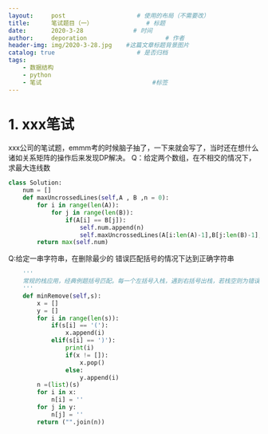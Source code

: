 ```yaml
---
layout:     post                    # 使用的布局（不需要改）
title:      笔试题目（一）               # 标题 
date:       2020-3-28              # 时间
author:     deporation                      # 作者
header-img: img/2020-3-28.jpg    #这篇文章标题背景图片
catalog: true                       # 是否归档
tags:
    - 数据结构
    - python
    - 笔试                               #标签
---
```

# 1. xxx笔试
xxx公司的笔试题，emmm考的时候脑子抽了，一下来就会写了，当时还在想什么诸如关系矩阵的操作后来发现DP解决。
Q：给定两个数组，在不相交的情况下，求最大连线数
```python
class Solution:
    num = []
    def maxUncrossedLines(self,A , B ,n = 0):
        for i in range(len(A)):
            for j in range(len(B)):
                if(A[i] == B[j]):
                    self.num.append(n)
                    self.maxUncrossedLines(A[i:len(A)-1],B[j:len(B)-1],n+1)
        return max(self.num)

```
Q:给定一串字符串，在删除最少的  错误匹配括号的情况下达到正确字符串
```python
    '''
    常规的栈应用，经典例题括号匹配。每一个左括号入栈，遇到右括号出栈，若栈空则为错误，进行记录
    '''
    def minRemove(self,s):
        x = []
        y = []
        for i in range(len(s)):
            if(s[i] == '('):
                x.append(i)
            elif(s[i] == ')'):
                print(i)
                if(x != []):
                    x.pop()
                else:
                    y.append(i)
        n =(list)(s)
        for i in x:
            n[i] = ''
        for j in y:
            n[j] = ''
        return ("".join(n))
```